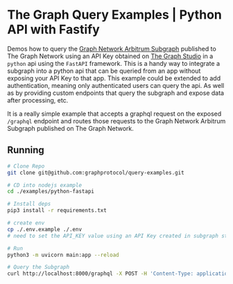 # The Graph Query Examples | Python API with Fastify

Demos how to query the [Graph Network Arbitrum Subgraph](https://thegraph.com/explorer/subgraphs/DZz4kDTdmzWLWsV373w2bSmoar3umKKH9y82SUKr5qmp?view=Playground&chain=arbitrum-one) published to The Graph Network using an API Key obtained on [The Graph Studio](https://thegraph.com/studio) in a `python` api using the `FastAPI` framework.
This is a handy way to integrate a subgraph into a python api that can be queried from an app without exposing your API Key to that app.
This example could be extended to add authentication, meaning only authenticated users can query the api. As well as by providing custom endpoints that query the subgraph and expose data after processing, etc.

It is a really simple example that accepts a graphql request on the exposed `/graphql` endpoint and routes those requests to the Graph Network Arbitrum Subgraph published on The Graph Network.

## Running

```bash
# Clone Repo
git clone git@github.com:graphprotocol/query-examples.git

# CD into nodejs example
cd ./examples/python-fastapi

# Install deps
pip3 install -r requirements.txt

# create env
cp ./.env.example ./.env
# need to set the API_KEY value using an API Key created in subgraph studio

# Run
python3 -m uvicorn main:app --reload

# Query the Subgraph
curl http://localhost:8000/graphql -X POST -H 'Content-Type: application/json' -d '{"query": "query Subgraph($id: Bytes!) { subgraph(id: $id) {id nftID metadata { displayName }} }","variables":{"id":"8SxuHUYYBLHs1UkgFFYNaS7MgrEiAMbDyt5YzwZsSa6R"}}'
```
